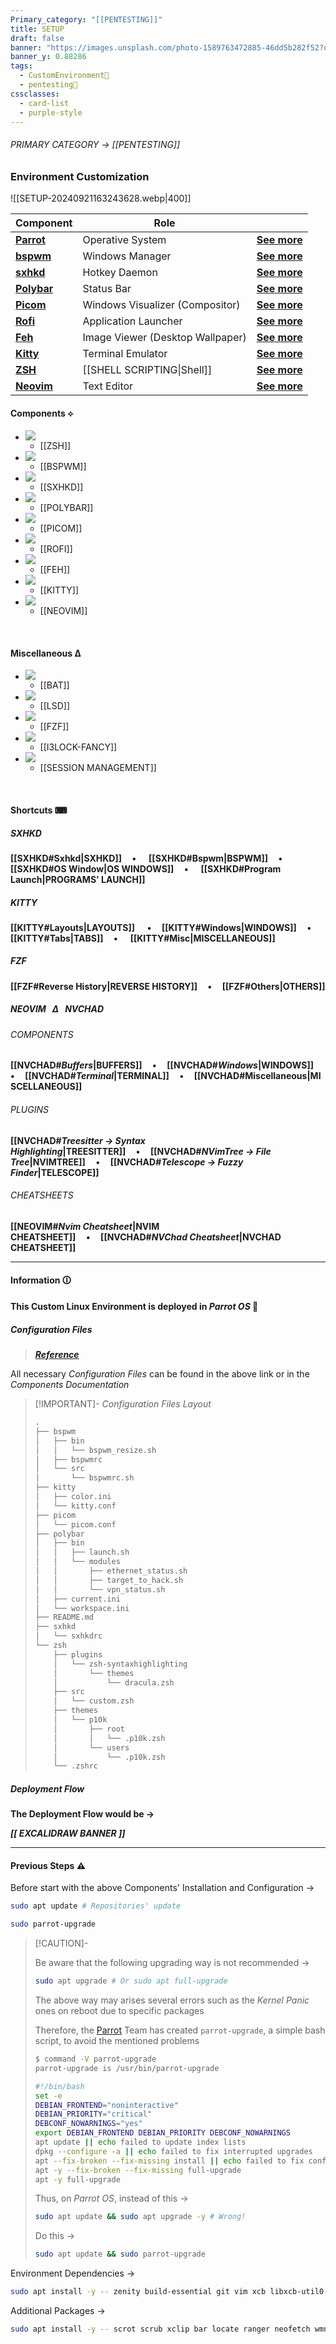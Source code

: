 ```yaml
---
Primary_category: "[[PENTESTING]]"
title: SETUP
draft: false
banner: "https://images.unsplash.com/photo-1589763472885-46dd5b282f52?q=80&w=1748&auto=format&fit=crop&ixlib=rb-4.0.3&ixid=M3wxMjA3fDB8MHxwaG90by1wYWdlfHx8fGVufDB8fHx8fA%3D%3D"
banner_y: 0.88286
tags:
  - CustomEnvironment🦜
  - pentesting👹
cssclasses:
  - card-list
  - purple-style
---
```


###### PRIMARY CATEGORY → [[PENTESTING]]

### Environment Customization

![[SETUP-20240921163243628.webp|400]]

| **Component** | **Role** | |
| --- | --- | --- |
| **[Parrot](https://parrotsec.org/)** | Operative System | **[See more](https://parrotsec.org/docs/)** |
| **[bspwm](https://github.com/baskerville/bspwm)** | Windows Manager | **[See more](https://wiki.archlinux.org/title/Bspwm)** |
| **[sxhkd](https://github.com/baskerville/sxhkd)** | Hotkey Daemon | **[See more](https://wiki.archlinux.org/title/Sxhkd)** |
| **[Polybar](https://github.com/polybar/polybar)** | Status Bar | **[See more](https://wiki.archlinux.org/title/Polybar)** |
| **[Picom](https://github.com/yshui/picom)** | Windows Visualizer (Compositor) | **[See more](https://wiki.archlinux.org/title/Picom)** |
| **[Rofi](https://github.com/davatorium/rofi)** | Application Launcher | **[See more](https://wiki.archlinux.org/title/Rofi)** |
| **[Feh](https://github.com/derf/feh)** | Image Viewer (Desktop Wallpaper) | **[See more](https://wiki.archlinux.org/title/Feh)** |
| **[Kitty](https://github.com/kovidgoyal/kitty)** | Terminal Emulator | **[See more](https://wiki.archlinux.org/title/Kitty)** |
| **[ZSH](https://wiki.archlinux.org/title/Zsh_(Espa%C3%B1ol))** | [[SHELL SCRIPTING\|Shell]] | **[See more](https://zsh.sourceforge.io/Doc/Release/zsh_toc.html)** |
| **[Neovim](https://github.com/neovim/neovim)** | Text Editor | **[See more](https://neovim.io/doc/)** |

#### Components ⟡

- ![](https://i.pinimg.com/originals/b0/3b/da/b03bda611e0210d07641bbb4bddc3c6d.jpg)
	- [[ZSH]]
- ![](https://img.freepik.com/fotos-premium/diseno-cartel-abstracto-fondo-cristal-lugar-texto-geometrico-cristalizado_1197797-166685.jpg)
	- [[BSPWM]]
- ![](https://img.freepik.com/fotos-premium/cubierta-fondo-logotipo-triangulo-circulo-estrellas_1197797-48344.jpg)
	- [[SXHKD]]
- ![](https://i.pinimg.com/736x/ef/31/f8/ef31f8f451d8efe5fe14a94734aa3baf.jpg)
	- [[POLYBAR]]
- ![](https://wallpapercave.com/wp/wp5181877.jpg)
	- [[PICOM]]
- ![](https://e0.pxfuel.com/wallpapers/285/345/desktop-wallpaper-linux-mint-black-1440p-resolution-background-and.jpg)
	- [[ROFI]]
- ![](https://i0.wp.com/endeavouros.com/wp-content/uploads/2022/06/stars.png?resize=750%2C422&ssl=1)
	- [[FEH]]
- ![](https://i.pinimg.com/1200x/06/b5/40/06b5401289915f753505baba16827c6a.jpg)
	- [[KITTY]]
- ![](https://img.freepik.com/premium-photo/latest-drawing-room-interior-decorating-ideas-designs-v-letter-logo-designs_1020867-119148.jpg)
	- [[NEOVIM]]
	
<br>

#### Miscellaneous Δ

- ![](https://mir-s3-cdn-cf.behance.net/projects/404/8b9d2f168858545.6441d700ed582.jpg)
	- [[BAT]]
- ![](https://e1.pxfuel.com/desktop-wallpaper/753/322/desktop-wallpaper-debian-blue-neon-logo-01-debian-blue.jpg)
	- [[LSD]]
- ![](https://img.freepik.com/premium-photo/close-up-cartoon-character-with-glowing-eyes-smile-generative-ai_1034033-62607.jpg)
	- [[FZF]]
- ![](https://img.freepik.com/premium-photo/locked-padlock-with-bright-glowing-futuristic-blue-neon-lights-black-background-3d-render_989822-3824.jpg)
	- [[I3LOCK-FANCY]]
- ![](https://img.freepik.com/premium-photo/power-off-button-with-bright-glowing-futuristic-orange-neon-lights-black-background-3d-render_989822-4167.jpg)
	- [[SESSION MANAGEMENT]]

<br>

#### Shortcuts ⌨

##### *SXHKD*

**[[SXHKD#Sxhkd|SXHKD]]&nbsp;&nbsp;&nbsp;&nbsp;&nbsp;•&nbsp;&nbsp;&nbsp;&nbsp;&nbsp; [[SXHKD#Bspwm|BSPWM]]&nbsp;&nbsp;&nbsp;&nbsp;&nbsp;•&nbsp;&nbsp;&nbsp;&nbsp;&nbsp; [[SXHKD#OS Window|OS WINDOWS]]&nbsp;&nbsp;&nbsp;&nbsp;&nbsp;•&nbsp;&nbsp;&nbsp;&nbsp;&nbsp; [[SXHKD#Program Launch|PROGRAMS' LAUNCH]]**

##### *KITTY*

**[[KITTY#Layouts|LAYOUTS]] &nbsp;&nbsp;&nbsp;&nbsp;&nbsp;•&nbsp;&nbsp;&nbsp;&nbsp;&nbsp;[[KITTY#Windows|WINDOWS]]&nbsp;&nbsp;&nbsp;&nbsp;&nbsp;•&nbsp;&nbsp;&nbsp;&nbsp;&nbsp; [[KITTY#Tabs|TABS]]&nbsp;&nbsp;&nbsp;&nbsp;&nbsp;•&nbsp;&nbsp;&nbsp;&nbsp;&nbsp; [[KITTY#Misc|MISCELLANEOUS]]**

##### *FZF*

**[[FZF#Reverse History|REVERSE HISTORY]]&nbsp;&nbsp;&nbsp;&nbsp;&nbsp;•&nbsp;&nbsp;&nbsp;&nbsp;&nbsp;[[FZF#Others|OTHERS]]**

##### NEOVIM &nbsp; Δ &nbsp; NVCHAD

###### COMPONENTS

**[[NVCHAD#*Buffers*|BUFFERS]]&nbsp;&nbsp;&nbsp;&nbsp;&nbsp;•&nbsp;&nbsp;&nbsp;&nbsp;&nbsp;[[NVCHAD#*Windows*|WINDOWS]]&nbsp;&nbsp;&nbsp;&nbsp;&nbsp;•&nbsp;&nbsp;&nbsp;&nbsp;&nbsp;[[NVCHAD#*Terminal*|TERMINAL]]&nbsp;&nbsp;&nbsp;&nbsp;&nbsp;•&nbsp;&nbsp;&nbsp;&nbsp;&nbsp;[[NVCHAD#Miscellaneous|MISCELLANEOUS]]**

###### PLUGINS

**[[NVCHAD#*Treesitter → Syntax Highlighting*|TREESITTER]]&nbsp;&nbsp;&nbsp;&nbsp;&nbsp;•&nbsp;&nbsp;&nbsp;&nbsp;&nbsp;[[NVCHAD#*NVimTree → File Tree*|NVIMTREE]]&nbsp;&nbsp;&nbsp;&nbsp;&nbsp;•&nbsp;&nbsp;&nbsp;&nbsp;&nbsp;[[NVCHAD#*Telescope → Fuzzy Finder*|TELESCOPE]]**

###### CHEATSHEETS

**[[NEOVIM#*Nvim Cheatsheet*|NVIM CHEATSHEET]]&nbsp;&nbsp;&nbsp;&nbsp;&nbsp;•&nbsp;&nbsp;&nbsp;&nbsp;&nbsp;[[NVCHAD#*NVChad Cheatsheet*|NVCHAD CHEATSHEET]]** 

---

#### Information 🛈

**This Custom Linux Environment is deployed in _Parrot OS_ 🦜**

##### Configuration Files

> ***[Reference](https://github.com/4l3xBB/Env-Setup)***

All necessary _Configuration Files_ can be found in the above link or in the _Components Documentation_

> [!IMPORTANT]- _Configuration Files Layout_
>
> ```bash title="https://github.com/4l3xBB/Env-Setup"
> .
> ├── bspwm
> │   ├── bin
> │   │   └── bspwm_resize.sh
> │   ├── bspwmrc
> │   └── src
> │       └── bspwmrc.sh
> ├── kitty
> │   ├── color.ini
> │   └── kitty.conf
> ├── picom
> │   └── picom.conf
> ├── polybar
> │   ├── bin
> │   │   ├── launch.sh
> │   │   └── modules
> │   │       ├── ethernet_status.sh
> │   │       ├── target_to_hack.sh
> │   │       └── vpn_status.sh
> │   ├── current.ini
> │   └── workspace.ini
> ├── README.md
> ├── sxhkd
> │   └── sxhkdrc
> └── zsh
>     ├── plugins
>     │   └── zsh-syntaxhighlighting
>     │       └── themes
>     │           └── dracula.zsh
>     ├── src
>     │   └── custom.zsh
>     ├── themes
>     │   └── p10k
>     │       ├── root
>     │       │   └── .p10k.zsh
>     │       └── users
>     │           └── .p10k.zsh
>     └── .zshrc
> ```

##### Deployment Flow

**The Deployment Flow would be →**

***\[\[ EXCALIDRAW BANNER ]]***

---

#### Previous Steps ⚠︎

Before start with the above Components' Installation and Configuration →

```bash
sudo apt update # Repositories' update
```

```bash
sudo parrot-upgrade
```

> [!CAUTION]-
>
> Be aware that the following upgrading way is not recommended →
>
> ```bash
> sudo apt upgrade # Or sudo apt full-upgrade
> ```
> The above way may arises several errors such as the _Kernel Panic_ ones on reboot due to specific packages
>
> Therefore, the [Parrot](https://parrotsec.org/docs/) Team has created `parrot-upgrade`, a simple bash script, to avoid the mentioned problems
>
> ```bash
> $ command -V parrot-upgrade
> parrot-upgrade is /usr/bin/parrot-upgrade
> ```
>
> ```bash title="/usr/bin/parrot-upgrade"
> #!/bin/bash
> set -e
> DEBIAN_FRONTEND="noninteractive"
> DEBIAN_PRIORITY="critical"
> DEBCONF_NOWARNINGS="yes"
> export DEBIAN_FRONTEND DEBIAN_PRIORITY DEBCONF_NOWARNINGS
> apt update || echo failed to update index lists
> dpkg --configure -a || echo failed to fix interrupted upgrades
> apt --fix-broken --fix-missing install || echo failed to fix conflicts
> apt -y --fix-broken --fix-missing full-upgrade
> apt -y full-upgrade
> ```
>
> Thus, on _Parrot OS_, instead of this →
>
> ```bash
> sudo apt update && sudo apt upgrade -y # Wrong!
> ```
> Do this →
>
> ```bash
> sudo apt update && sudo parrot-upgrade
> ```

 Environment Dependencies →

```bash
sudo apt install -y -- zenity build-essential git vim xcb libxcb-util0-dev libxcb-ewmh-dev libxcb-randr0-dev libxcb-icccm4-dev libxcb-keysyms1-dev libxcb-xinerama0-dev libasound2-dev libxcb-xtest0-dev libxcb-shape0-dev
```

Additional Packages →

```bash
sudo apt install -y -- scrot scrub xclip bar locate ranger neofetch wmname acpi imagemagick cmatrix
```


